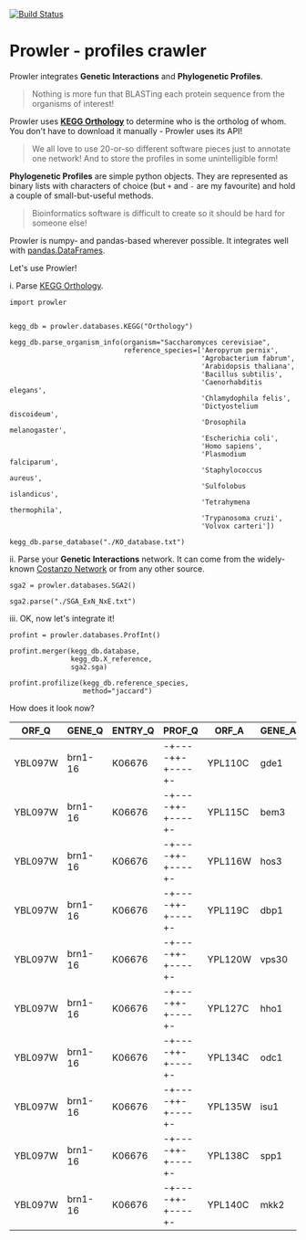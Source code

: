 [![Build Status](https://travis-ci.org/dizak/prowler.svg?branch=master)](https://travis-ci.org/dizak/prowler)

# Prowler - profiles crawler

Prowler integrates **Genetic Interactions** and **Phylogenetic Profiles**.

> Nothing is more fun that BLASTing each protein sequence from the organisms of interest!


Prowler uses **[KEGG Orthology](http://www.genome.jp/kegg/ko.html)** to determine who is the ortholog of whom.
You don't have to download it manually - Prowler uses its API!

> We all love to use 20-or-so different software pieces just to annotate one network! And to store the profiles in some unintelligible form!

**Phylogenetic Profiles** are simple python objects. They are represented as binary lists with characters of choice (but ```+``` and ```-``` are my favourite) and hold a couple of small-but-useful methods.

> Bioinformatics software is difficult to create so it should be hard for someone else!

Prowler is numpy- and pandas-based wherever possible. It integrates well with [pandas.DataFrames](https://pandas.pydata.org/pandas-docs/stable/generated/pandas.DataFrame.html).

Let's use Prowler!

  i. Parse [KEGG Orthology](http://www.genome.jp/kegg/ko.html).

  ```
  import prowler


  kegg_db = prowler.databases.KEGG("Orthology")

  kegg_db.parse_organism_info(organism="Saccharomyces cerevisiae",
                              reference_species=['Aeropyrum pernix',
                                                 'Agrobacterium fabrum',
                                                 'Arabidopsis thaliana',
                                                 'Bacillus subtilis',
                                                 'Caenorhabditis elegans',
                                                 'Chlamydophila felis',
                                                 'Dictyostelium discoideum',
                                                 'Drosophila melanogaster',
                                                 'Escherichia coli',
                                                 'Homo sapiens',
                                                 'Plasmodium falciparum',
                                                 'Staphylococcus aureus',
                                                 'Sulfolobus islandicus',
                                                 'Tetrahymena thermophila',
                                                 'Trypanosoma cruzi',
                                                 'Volvox carteri'])

  kegg_db.parse_database("./KO_database.txt")
  ```
  ii. Parse your **Genetic Interactions** network. It can come from the widely-known [Costanzo Network](http://science.sciencemag.org/content/353/6306/aaf1420) or from any other source.

  ```
  sga2 = prowler.databases.SGA2()

  sga2.parse("./SGA_ExN_NxE.txt")
  ```

  iii. OK, now let's integrate it!

  ```
  profint = prowler.databases.ProfInt()

  profint.merger(kegg_db.database,
                 kegg_db.X_reference,
                 sga2.sga)

  profint.profilize(kegg_db.reference_species,
                    method="jaccard")
  ```

  How does it look now?

  |ORF_Q|GENE_Q|ENTRY_Q|PROF_Q|ORF_A|GENE_A|ENTRY_A|PROF_A|GIS|SMF_Q|SMF_A|DMF|PSS
  |-----|------|-------|------|-----|------|-------|------|---|-----|-----|---|---
  |YBL097W|brn1-16|K06676|-+----++-+----+-|YPL110C|gde1|K18696|------+--------+|0.0219|0.8542|1.0235|0.8962|0.8333333
  |YBL097W|brn1-16|K06676|-+----++-+----+-|YPL115C|bem3|K19840|----------------|0.0121|0.8542|0.9865|0.8547|1.0
  |YBL097W|brn1-16|K06676|-+----++-+----+-|YPL116W|hos3|K11484|----------------|-0.0147|0.8542|1.01|0.8481|1.0
  |YBL097W|brn1-16|K06676|-+----++-+----+-|YPL119C|dbp1|K11594|-+--+-++-++--+-+|-0.0036|0.8542|1.013|0.8617|0.5555556
  |YBL097W|brn1-16|K06676|-+----++-+----+-|YPL120W|vps30|K08334|-+--+-++-+----++|-0.0488|0.8542|0.871|0.6952|0.2857143
  |YBL097W|brn1-16|K06676|-+----++-+----+-|YPL127C|hho1|K11275|-+--+-++-+-----+|0.0082|0.8542|0.996|0.8589|0.42857143
  |YBL097W|brn1-16|K06676|-+----++-+----+-|YPL134C|odc1|K15110|----+-++-+-----+|-0.0139|0.8542|1.025|0.8616|0.5714286
  |YBL097W|brn1-16|K06676|-+----++-+----+-|YPL135W|isu1|K22068|-+--+-++-++--++-|0.0368|0.8542|0.9295|0.8308|0.375
  |YBL097W|brn1-16|K06676|-+----++-+----+-|YPL138C|spp1|K14960|-------+-+------|-0.0763|0.8542|0.9973|0.7756|0.6
  |YBL097W|brn1-16|K06676|-+----++-+----+-|YPL140C|mkk2|K08294|----------------|-0.025|0.8542|1.011|0.8386|1.0
